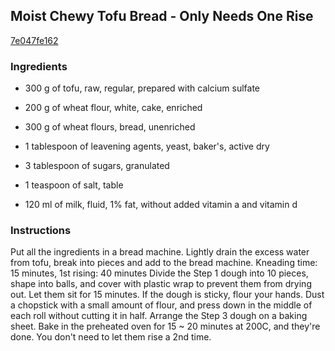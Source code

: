 ## Moist Chewy Tofu Bread - Only Needs One Rise

[7e047fe162](https://cookpad.com/us/recipes/148536-moist-chewy-tofu-bread-only-needs-one-rise)

### Ingredients

 - 300 g of tofu, raw, regular, prepared with calcium sulfate

 - 200 g of wheat flour, white, cake, enriched

 - 300 g of wheat flours, bread, unenriched

 - 1 tablespoon of leavening agents, yeast, baker's, active dry

 - 3 tablespoon of sugars, granulated

 - 1 teaspoon of salt, table

 - 120 ml of milk, fluid, 1% fat, without added vitamin a and vitamin d

### Instructions

Put all the ingredients in a bread machine. Lightly drain the excess water from tofu, break into pieces and add to the bread machine. Kneading time: 15 minutes, 1st rising: 40 minutes Divide the Step 1 dough into 10 pieces, shape into balls, and cover with plastic wrap to prevent them from drying out. Let them sit for 15 minutes. If the dough is sticky, flour your hands. Dust a chopstick with a small amount of flour, and press down in the middle of each roll without cutting it in half. Arrange the Step 3 dough on a baking sheet. Bake in the preheated oven for 15 ~ 20 minutes at 200C, and they're done. You don't need to let them rise a 2nd time.